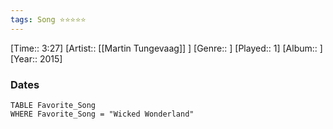 ```yaml
---
tags: Song ⭐⭐⭐⭐⭐ 
---
```

[Time:: 3:27]
[Artist:: [[Martin Tungevaag]] ]
[Genre:: ]
[Played:: 1]
[Album:: ]
[Year:: 2015]
### Dates
````dataview
TABLE Favorite_Song
WHERE Favorite_Song = "Wicked Wonderland"
````